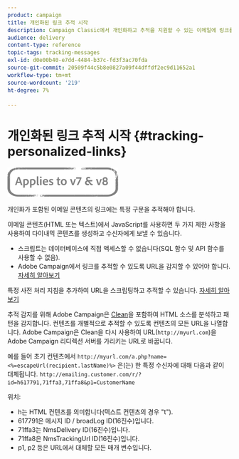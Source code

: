 ```yaml
---
product: campaign
title: 개인화된 링크 추적 시작
description: Campaign Classic에서 개인화하고 추적을 지원할 수 있는 이메일에 링크를 작성하는 방법을 알아봅니다.
audience: delivery
content-type: reference
topic-tags: tracking-messages
exl-id: d0e00b40-e7dd-4484-b37c-fd3f3ac70fda
source-git-commit: 20509f44c5b8e0827a09f44dffdf2ec9d11652a1
workflow-type: tm+mt
source-wordcount: '219'
ht-degree: 7%

---
```


# 개인화된 링크 추적 시작 {#tracking-personalized-links}

![](../../assets/common.svg)

개인화가 포함된 이메일 콘텐츠의 링크에는 특정 구문을 추적해야 합니다.

이메일 콘텐츠(HTML 또는 텍스트)에서 JavaScript를 사용하면 두 가지 제한 사항을 사용하여 다이내믹 콘텐츠를 생성하고 수신자에게 보낼 수 있습니다.

* 스크립트는 데이터베이스에 직접 액세스할 수 없습니다(SQL 함수 및 API 함수를 사용할 수 없음).
* Adobe Campaign에서 링크를 추적할 수 있도록 URL을 감지할 수 있어야 합니다. [자세히 알아보기](detecting-tracking-urls.md)

특정 사전 처리 지침을 추가하여 URL을 스크립팅하고 추적할 수 있습니다. [자세히 알아보기](pre-processing-instructions.md)

추적 감지를 위해 Adobe Campaign은 [Clean](http://www.html-tidy.org/)을 포함하여 HTML 소스를 분석하고 패턴을 감지합니다. 컨텐츠를 개별적으로 추적할 수 있도록 컨텐츠의 모든 URL을 나열합니다. Adobe Campaign은 Clean을 다시 사용하여 URL(`http://myurl.com`)을 Adobe Campaign 리디렉션 서버를 가리키는 URL로 바꿉니다.

예를 들어 초기 컨텐츠에서 `http://myurl.com/a.php?name=<%=escapeUrl(recipient.lastName)%>` 은(는) 한 특정 수신자에 대해 다음과 같이 대체됩니다. `http://emailing.customer.com/r/?id=h617791,71ffa3,71ffa8&p1=CustomerName`

위치:

* h는 HTML 컨텐츠를 의미합니다(텍스트 컨텐츠의 경우 &quot;t&quot;).
* 617791은 메시지 ID / broadLog ID(16진수)입니다.
* 71ffa3는 NmsDelivery ID(16진수)입니다.
* 71ffa8은 NmsTrackingUrl ID(16진수)입니다.
* p1, p2 등은 URL에서 대체할 모든 매개 변수입니다.
